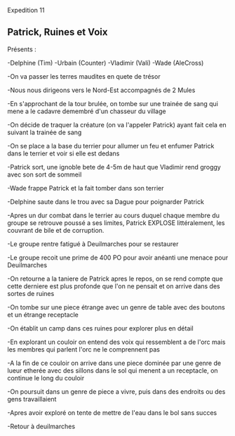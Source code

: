 Expedition 11 

## Patrick, Ruines et Voix

Présents : 

-Delphine (Tim)
-Urbain (Counter)
-Vladimir (Vali)
-Wade (AleCross)

-On va passer les terres maudites en quete de trésor

-Nous nous dirigeons vers le Nord-Est accompagnés de 2 Mules

-En s'approchant de la tour brulée, on tombe sur une trainée de sang qui mene a le cadavre demembré d'un chasseur du village

-On décide de traquer la créature (on va l'appeler Patrick) ayant fait cela en suivant la trainée de sang

-On se place a la base du terrier pour allumer un feu et enfumer Patrick dans le terrier et voir si elle est dedans

-Patrick sort, une ignoble bete de 4-5m de haut que Vladimir rend groggy avec son sort de sommeil

-Wade frappe Patrick et la fait tomber dans son terrier

-Delphine saute dans le trou avec sa Dague pour poignarder Patrick

-Apres un dur combat dans le terrier au cours duquel chaque membre du groupe se retrouve poussé a ses limites, Patrick EXPLOSE littéralement, les couvrant de bile et de corruption.

-Le groupe rentre fatigué à Deuilmarches pour se restaurer

-Le groupe recoit une prime de 400 PO pour avoir anéanti une menace pour Deuilmarches

-On retourne a la taniere de Patrick apres le repos, on se rend compte que cette derniere est plus profonde que l'on ne pensait et on arrive dans des sortes de ruines

-On tombe sur une piece étrange avec un genre de table avec des boutons et un étrange receptacle

-On établit un camp dans ces ruines pour explorer plus en détail

-En explorant un couloir on entend des voix qui ressemblent a de l'orc mais les membres qui parlent l'orc ne le comprennent pas

-A la fin de ce couloir on arrive dans une piece dominée par une genre de lueur etherée avec des sillons dans le sol qui menent a un receptacle, on continue le long du couloir

-On poursuit dans un genre de piece a vivre, puis dans des endroits ou des gens travaillaient

-Apres avoir exploré on tente de mettre de l'eau dans le bol sans succes

-Retour à deuilmarches
